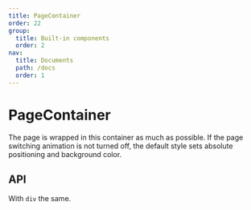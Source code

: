 ```yaml
---
title: PageContainer
order: 22
group:
  title: Built-in components
  order: 2
nav:
  title: Documents
  path: /docs
  order: 1
---
```


# PageContainer

The page is wrapped in this container as much as possible. If the page switching animation is not turned off, the default style sets absolute positioning and background color.

## API

With `div` the same.
